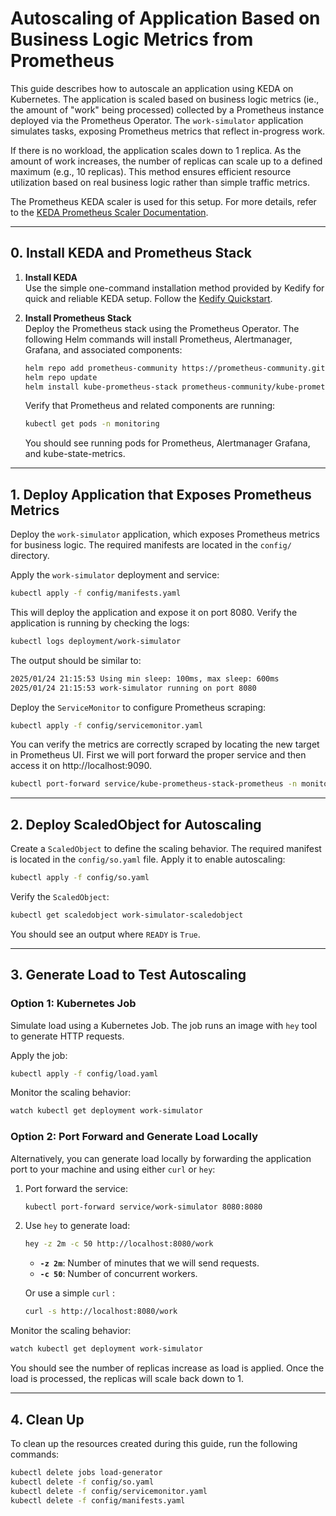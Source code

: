 # Autoscaling of Application Based on Business Logic Metrics from Prometheus

This guide describes how to autoscale an application using KEDA on Kubernetes. The application is scaled based on business logic metrics (ie., the amount of "work" being processed) collected by a Prometheus instance deployed via the Prometheus Operator. The `work-simulator` application simulates tasks, exposing Prometheus metrics that reflect in-progress work. 

If there is no workload, the application scales down to 1 replica. As the amount of work increases, the number of replicas can scale up to a defined maximum (e.g., 10 replicas). This method ensures efficient resource utilization based on real business logic rather than simple traffic metrics.

The Prometheus KEDA scaler is used for this setup. For more details, refer to the [KEDA Prometheus Scaler Documentation](https://keda.sh/docs/latest/scalers/prometheus/).

---

## 0. Install KEDA and Prometheus Stack

1. **Install KEDA**  
   Use the simple one-command installation method provided by Kedify for quick and reliable KEDA setup. Follow the [Kedify Quickstart](https://kedify.io/documentation/getting-started/quickstart#step-1-install-kedify-agent).

2. **Install Prometheus Stack**  
   Deploy the Prometheus stack using the Prometheus Operator. The following Helm commands will install Prometheus, Alertmanager, Grafana, and associated components:

   ```bash
   helm repo add prometheus-community https://prometheus-community.github.io/helm-charts
   helm repo update
   helm install kube-prometheus-stack prometheus-community/kube-prometheus-stack --namespace monitoring --create-namespace
   ```

   Verify that Prometheus and related components are running:

   ```bash
   kubectl get pods -n monitoring
   ```

   You should see running pods for Prometheus, Alertmanager Grafana, and kube-state-metrics.

---

## 1. Deploy Application that Exposes Prometheus Metrics

Deploy the `work-simulator` application, which exposes Prometheus metrics for business logic. The required manifests are located in the `config/` directory.

Apply the `work-simulator` deployment and service:

```bash
kubectl apply -f config/manifests.yaml
```

This will deploy the application and expose it on port 8080. Verify the application is running by checking the logs:

```bash
kubectl logs deployment/work-simulator
```

The output should be similar to:

```bash
2025/01/24 21:15:53 Using min sleep: 100ms, max sleep: 600ms
2025/01/24 21:15:53 work-simulator running on port 8080
```

Deploy the `ServiceMonitor` to configure Prometheus scraping:

```bash
kubectl apply -f config/servicemonitor.yaml
```

You can verify the metrics are correctly scraped by locating the new target in Prometheus UI. First we will port forward the proper service and then access it on http://localhost:9090.

```bash
kubectl port-forward service/kube-prometheus-stack-prometheus -n monitoring 9090:9090
```

---

## 2. Deploy ScaledObject for Autoscaling

Create a `ScaledObject` to define the scaling behavior. The required manifest is located in the `config/so.yaml` file. Apply it to enable autoscaling:

```bash
kubectl apply -f config/so.yaml
```

Verify the `ScaledObject`:

```bash
kubectl get scaledobject work-simulator-scaledobject
```

You should see an output where `READY` is `True`.

---

## 3. Generate Load to Test Autoscaling

### Option 1: Kubernetes Job

Simulate load using a Kubernetes Job. The job runs an image with `hey` tool to generate HTTP requests.

Apply the job:

```bash
kubectl apply -f config/load.yaml
```

Monitor the scaling behavior:

```bash
watch kubectl get deployment work-simulator
```

### Option 2: Port Forward and Generate Load Locally

Alternatively, you can generate load locally by forwarding the application port to your machine and using either `curl` or `hey`:

1. Port forward the service:

   ```bash
   kubectl port-forward service/work-simulator 8080:8080
   ```

2. Use `hey` to generate load:

   ```bash
   hey -z 2m -c 50 http://localhost:8080/work
   ```

   - **`-z 2m`**: Number of minutes that we will send requests.
   - **`-c 50`**: Number of concurrent workers.

   Or use a simple `curl` :

   ```bash
   curl -s http://localhost:8080/work
   ```

Monitor the scaling behavior:

```bash
watch kubectl get deployment work-simulator
```

You should see the number of replicas increase as load is applied. Once the load is processed, the replicas will scale back down to 1.

---

## 4. Clean Up

To clean up the resources created during this guide, run the following commands:

```bash
kubectl delete jobs load-generator
kubectl delete -f config/so.yaml
kubectl delete -f config/servicemonitor.yaml
kubectl delete -f config/manifests.yaml
```
